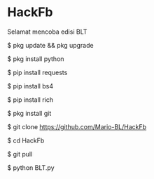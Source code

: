 # HackFb
Selamat mencoba edisi BLT 

$ pkg update && pkg upgrade

$ pkg install python

$ pip install requests

$ pip install bs4

$ pip install rich

$ pkg install git

$ git clone https://github.com/Mario-BL/HackFb

$ cd HackFb

$ git pull

$ python BLT.py
